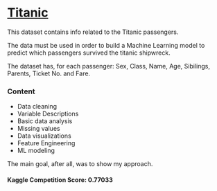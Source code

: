 # [Titanic](https://www.kaggle.com/c/titanic)

This dataset contains info related to the Titanic passengers.

The data must be used in order to build a Machine Learning model to predict which passengers survived the titanic shipwreck.

The dataset has, for each passenger: Sex, Class, Name, Age, Sibilings, Parents, Ticket No. and Fare.

### Content
 * Data cleaning
 * Variable Descriptions
 * Basic data analysis
 * Missing values
 * Data visualizations
 * Feature Engineering
 * ML modeling
 
The main goal, after all, was to show my approach.

#### Kaggle Competition Score: 0.77033
